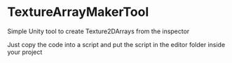 # TextureArrayMakerTool
Simple Unity tool to create Texture2DArrays from the inspector

Just copy the code into a script and put the script in the editor folder inside your project
